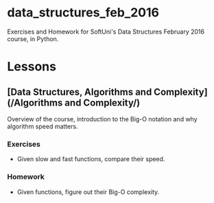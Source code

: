 # data_structures_feb_2016
Exercises and Homework for SoftUni's Data Structures February 2016 course, in Python.

# Lessons


[Data Structures, Algorithms and Complexity](/Algorithms and Complexity/)
------
Overview of the course, introduction to the Big-O notation and why algorithm speed matters.

### Exercises
* Given slow and fast functions, compare their speed.

### Homework
* Given functions, figure out their Big-O complexity.
